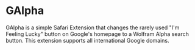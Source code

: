 GAlpha
======

GAlpha is a simple Safari Extension that changes the rarely used "I'm Feeling Lucky" button on Google's homepage to a Wolfram Alpha search button. This extension supports all international Google domains.
